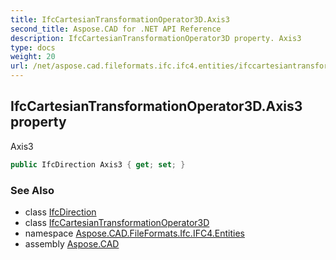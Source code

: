 ```yaml
---
title: IfcCartesianTransformationOperator3D.Axis3
second_title: Aspose.CAD for .NET API Reference
description: IfcCartesianTransformationOperator3D property. Axis3
type: docs
weight: 20
url: /net/aspose.cad.fileformats.ifc.ifc4.entities/ifccartesiantransformationoperator3d/axis3/
---
```

## IfcCartesianTransformationOperator3D.Axis3 property

Axis3

```csharp
public IfcDirection Axis3 { get; set; }
```

### See Also

* class [IfcDirection](../../ifcdirection/)
* class [IfcCartesianTransformationOperator3D](../)
* namespace [Aspose.CAD.FileFormats.Ifc.IFC4.Entities](../../ifccartesiantransformationoperator3d/)
* assembly [Aspose.CAD](../../../)


